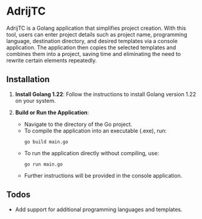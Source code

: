 # AdrijTC

AdrijTC is a Golang application that simplifies project creation. With this tool, users can enter project details such as project name, programming language, destination directory, and desired templates via a console application. The application then copies the selected templates and combines them into a project, saving time and eliminating the need to rewrite certain elements repeatedly.

## Installation

1. **Install Golang 1.22**: Follow the instructions to install Golang version 1.22 on your system.

2. **Build or Run the Application**:
   - Navigate to the directory of the Go project.
   - To compile the application into an executable (.exe), run:
     ```
     go build main.go
     ```
   - To run the application directly without compiling, use:
     ```
     go run main.go
     ```
   - Further instructions will be provided in the console application.

## Todos

- Add support for additional programming languages and templates.
